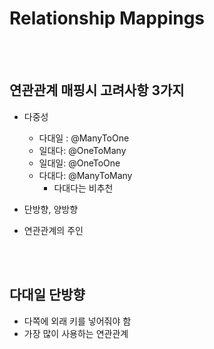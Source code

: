 # Relationship Mappings


<br>
<br>


## 연관관계 매핑시 고려사항 3가지
* 다중성
	* 다대일 : @ManyToOne
	* 일대다: @OneToMany
	* 일대일: @OneToOne
	* 다대다: @ManyToMany
		* 다대다는 비추천

* 단방향, 양방향
* 연관관계의 주인


<br>
<br>


## 다대일 단방향
* 다쪽에 외래 키를 넣어줘야 함
* 가장 많이 사용하는 연관관계


<br>
<br>



